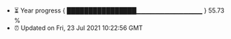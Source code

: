 - ⏳ Year progress { ████████████████▁▁▁▁▁▁▁▁▁▁▁▁▁▁ } 55.73 %
- ⏰ Updated on Fri, 23 Jul 2021 10:22:56 GMT

